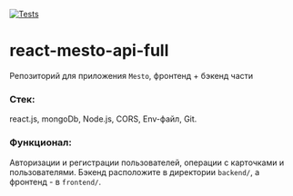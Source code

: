 [![Tests](https://github.com/yandex-praktikum/react-mesto-api-full-gha/actions/workflows/tests.yml/badge.svg)](https://github.com/yandex-praktikum/react-mesto-api-full-gha/actions/workflows/tests.yml)
# react-mesto-api-full
Репозиторий для приложения `Mesto`, фронтенд + бэкенд части 

### Стек:
react.js, mongoDb, Node.js, CORS, Env-файл, Git.

### Функционал:
Авторизации и регистрации пользователей, операции с карточками и пользователями. Бэкенд расположите в директории `backend/`, а фронтенд - в `frontend/`. 
  

<!-- 

Адрес репозитория: https://github.com/MelNPavel/react-mesto-api-full

## Ссылки на проект

IP-адрес 51.250.17.79

Frontend https://mestofullgha.nomorepartiesxyz.ru/

Backend https://api.mestofullgha.nomorepartiesxyz.ru/ -->

